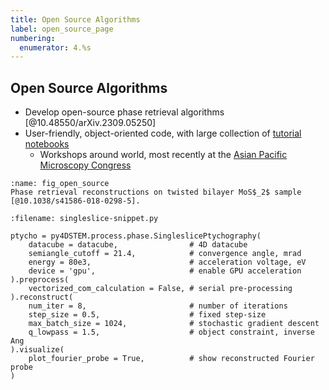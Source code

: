 ```yaml
---
title: Open Source Algorithms
label: open_source_page
numbering:
  enumerator: 4.%s
---
```


## Open Source Algorithms

- Develop open-source phase retrieval algorithms [@10.48550/arXiv.2309.05250]
- User-friendly, object-oriented code, with large collection of [tutorial notebooks](https://github.com/py4dstem/py4DSTEM_tutorials)
  - Workshops around world, most recently at the [Asian Pacific Microscopy Congress](https://colab.stanford.edu/articles/apmc2025-workshop)

```{figure} ./figures/py4dstem-phase-retrieval_updated.svg
:name: fig_open_source
Phase retrieval reconstructions on twisted bilayer MoS$_2$ sample [@10.1038/s41586-018-0298-5].
```

```{code} python
:filename: singleslice-snippet.py

ptycho = py4DSTEM.process.phase.SingleslicePtychography(
    datacube = datacube,                # 4D datacube
    semiangle_cutoff = 21.4,            # convergence angle, mrad
    energy = 80e3,                      # acceleration voltage, eV
    device = 'gpu',                     # enable GPU acceleration
).preprocess(
    vectorized_com_calculation = False, # serial pre-processing
).reconstruct(
    num_iter = 8,                       # number of iterations
    step_size = 0.5,                    # fixed step-size
    max_batch_size = 1024,              # stochastic gradient descent
    q_lowpass = 1.5,                    # object constraint, inverse Ang
).visualize(
    plot_fourier_probe = True,          # show reconstructed Fourier probe 
)
```

